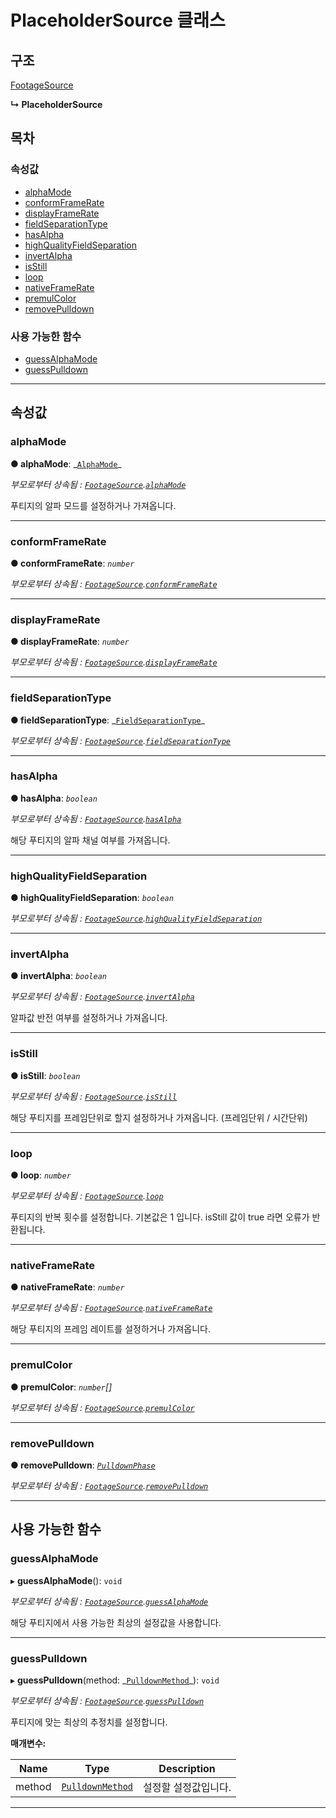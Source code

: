 # PlaceholderSource 클래스

## 구조

[FootageSource](/javascript-api/api/footage/footagesource-class.md)

**↳ PlaceholderSource**

## 목차

### 속성값

- [alphaMode](/javascript-api/api/footage/placeholdersource-class.md#alphamode)
- [conformFrameRate](/javascript-api/api/footage/placeholdersource-class.md#conformframerate)
- [displayFrameRate](/javascript-api/api/footage/placeholdersource-class.md#displayframerate)
- [fieldSeparationType](/javascript-api/api/footage/placeholdersource-class.md#fieldseparationtype)
- [hasAlpha](/javascript-api/api/footage/placeholdersource-class.md#hasalpha)
- [highQualityFieldSeparation](/javascript-api/api/footage/placeholdersource-class.md#highqualityfieldseparation)
- [invertAlpha](/javascript-api/api/footage/placeholdersource-class.md#invertalpha)
- [isStill](/javascript-api/api/footage/placeholdersource-class.md#isstill)
- [loop](/javascript-api/api/footage/placeholdersource-class.md#loop)
- [nativeFrameRate](/javascript-api/api/footage/placeholdersource-class.md#nativeframerate)
- [premulColor](/javascript-api/api/footage/placeholdersource-class.md#premulcolor)
- [removePulldown](/javascript-api/api/footage/placeholdersource-class.md#removepulldown)

### 사용 가능한 함수

- [guessAlphaMode](/javascript-api/api/footage/placeholdersource-class.md#guessalphamode)
- [guessPulldown](/javascript-api/api/footage/placeholdersource-class.md#guesspulldown)

---

## 속성값

<a id="alphamode"></a>

### alphaMode

**● alphaMode**: _[`AlphaMode`](/javascript-api/api/etc/enums/\_affectscript_.affectscriptapi.alphamode.md)\_

_부모로부터 상속됨 : [`FootageSource`](/javascript-api/api/footage/footagesource-class.md).[`alphaMode`](/javascript-api/api/footage/footagesource-class.md#alphamode)_

푸티지의 알파 모드를 설정하거나 가져옵니다.

---

<a id="conformframerate"></a>

### conformFrameRate

**● conformFrameRate**: _`number`_

_부모로부터 상속됨 : [`FootageSource`](/javascript-api/api/footage/footagesource-class.md).[`conformFrameRate`](/javascript-api/api/footage/footagesource-class.md#conformframerate)_

---

<a id="displayframerate"></a>

### displayFrameRate

**● displayFrameRate**: _`number`_

_부모로부터 상속됨 : [`FootageSource`](/javascript-api/api/footage/footagesource-class.md).[`displayFrameRate`](/javascript-api/api/footage/footagesource-class.md#displayframerate)_

---

<a id="fieldseparationtype"></a>

### fieldSeparationType

**● fieldSeparationType**: _[`FieldSeparationType`](/javascript-api/api/etc/enums/\_affectscript_.affectscriptapi.fieldseparationtype.md)\_

_부모로부터 상속됨 : [`FootageSource`](/javascript-api/api/footage/footagesource-class.md).[`fieldSeparationType`](/javascript-api/api/footage/footagesource-class.md#fieldseparationtype)_

---

<a id="hasalpha"></a>

### hasAlpha

**● hasAlpha**: _`boolean`_

_부모로부터 상속됨 : [`FootageSource`](/javascript-api/api/footage/footagesource-class.md).[`hasAlpha`](/javascript-api/api/footage/footagesource-class.md#hasalpha)_

해당 푸티지의 알파 채널 여부를 가져옵니다.

---

<a id="highqualityfieldseparation"></a>

### highQualityFieldSeparation

**● highQualityFieldSeparation**: _`boolean`_

_부모로부터 상속됨 : [`FootageSource`](/javascript-api/api/footage/footagesource-class.md).[`highQualityFieldSeparation`](/javascript-api/api/footage/footagesource-class.md#highqualityfieldseparation)_

---

<a id="invertalpha"></a>

### invertAlpha

**● invertAlpha**: _`boolean`_

_부모로부터 상속됨 : [`FootageSource`](/javascript-api/api/footage/footagesource-class.md).[`invertAlpha`](/javascript-api/api/footage/footagesource-class.md#invertalpha)_

알파값 반전 여부를 설정하거나 가져옵니다.

---

<a id="isstill"></a>

### isStill

**● isStill**: _`boolean`_

_부모로부터 상속됨 : [`FootageSource`](/javascript-api/api/footage/footagesource-class.md).[`isStill`](/javascript-api/api/footage/footagesource-class.md#isstill)_

해당 푸티지를 프레임단위로 할지 설정하거나 가져옵니다. (프레임단위 / 시간단위)

---

<a id="loop"></a>

### loop

**● loop**: _`number`_

_부모로부터 상속됨 : [`FootageSource`](/javascript-api/api/footage/footagesource-class.md).[`loop`](/javascript-api/api/footage/footagesource-class.md#loop)_

푸티지의 반복 횟수를 설정합니다. 기본값은 1 입니다. isStill 값이 true 라면 오류가 반환됩니다.

---

<a id="nativeframerate"></a>

### nativeFrameRate

**● nativeFrameRate**: _`number`_

_부모로부터 상속됨 : [`FootageSource`](/javascript-api/api/footage/footagesource-class.md).[`nativeFrameRate`](/javascript-api/api/footage/footagesource-class.md#nativeframerate)_

해당 푸티지의 프레임 레이트를 설정하거나 가져옵니다.

---

<a id="premulcolor"></a>

### premulColor

**● premulColor**: _`number`[]_

_부모로부터 상속됨 : [`FootageSource`](/javascript-api/api/footage/footagesource-class.md).[`premulColor`](/javascript-api/api/footage/footagesource-class.md#premulcolor)_

---

<a id="removepulldown"></a>

### removePulldown

**● removePulldown**: _[`PulldownPhase`](/javascript-api/api/etc/classes/pulldownphase-class.md)_

_부모로부터 상속됨 : [`FootageSource`](/javascript-api/api/footage/footagesource-class.md).[`removePulldown`](/javascript-api/api/footage/footagesource-class.md#removepulldown)_

---

## 사용 가능한 함수

<a id="guessalphamode"></a>

### guessAlphaMode

▸ **guessAlphaMode**(): `void`

_부모로부터 상속됨 : [`FootageSource`](/javascript-api/api/footage/footagesource-class.md).[`guessAlphaMode`](/javascript-api/api/footage/footagesource-class.md#guessalphamode)_

해당 푸티지에서 사용 가능한 최상의 설정값을 사용합니다.

---

<a id="guesspulldown"></a>

### guessPulldown

▸ **guessPulldown**(method: _[`PulldownMethod`](/javascript-api/api/etc/enums/\_affectscript_.affectscriptapi.pulldownmethod.md)\_): `void`

_부모로부터 상속됨 : [`FootageSource`](/javascript-api/api/footage/footagesource-class.md).[`guessPulldown`](/javascript-api/api/footage/footagesource-class.md#guesspulldown)_

푸티지에 맞는 최상의 추정치를 설정합니다.

**매개변수:**

| Name   | Type                                                                                           | Description          |
| ------ | ---------------------------------------------------------------------------------------------- | -------------------- |
| method | [`PulldownMethod`](/javascript-api/api/etc/enums/_affectscript_.affectscriptapi.pulldownmethod.md) | 설정할 설정값입니다. |

---
